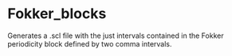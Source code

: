 # Fokker_blocks
Generates a .scl file with the just intervals contained in the Fokker periodicity block defined by two comma intervals.
